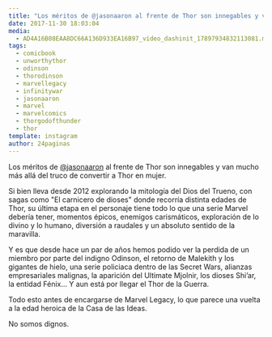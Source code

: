 ```yaml
---
title: "Los méritos de @jasonaaron al frente de Thor son innegables y van mucho más allá del truco de convertir a Thor en mujer"
date: 2017-11-30 18:03:04
media: 
  - AD4A16B08EAA8DC66A136D933EA16B97_video_dashinit_17897934832113081.mp4
tags: 
  - comicbook
  - unworthythor
  - odinson
  - thorodinson
  - marvellegacy
  - infinitywar
  - jasonaaron
  - marvel
  - marvelcomics
  - thorgodofthunder
  - thor
template: instagram
author: 24paginas
---
```


Los méritos de [@jasonaaron](https://instagram.com/jasonaaron) al frente de Thor son innegables y van mucho más allá del truco de convertir a Thor en mujer.


Si bien lleva desde 2012 explorando la mitología del Dios del Trueno, con sagas como "El carnicero de dioses" donde recorría distinta edades de Thor, su última etapa en el personaje tiene todo lo que una serie Marvel debería tener, momentos épicos, enemigos carismáticos, exploración de lo divino y lo humano, diversión a raudales y un absoluto sentido de la maravilla.


Y es que desde hace un par de años hemos podido ver la perdida de un miembro por parte del indigno Odinson, el retorno de Malekith y los gigantes de hielo, una serie policiaca dentro de las Secret Wars, alianzas empresariales malignas, la aparición del Ultimate Mjolnir, los dioses Shi’ar, la entidad Fénix... Y aun está por llegar el Thor de la Guerra.


Todo esto antes de encargarse de Marvel Legacy, lo que parece una vuelta a la edad heroica de la Casa de las Ideas.


No somos dignos.






 
